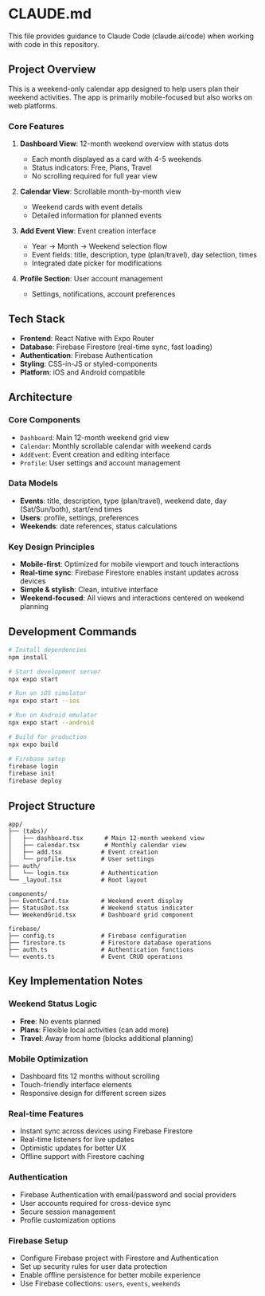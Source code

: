# CLAUDE.md

This file provides guidance to Claude Code (claude.ai/code) when working with code in this repository.

## Project Overview

This is a weekend-only calendar app designed to help users plan their weekend activities. The app is primarily mobile-focused but also works on web platforms.

### Core Features

1. **Dashboard View**: 12-month weekend overview with status dots
   - Each month displayed as a card with 4-5 weekends
   - Status indicators: Free, Plans, Travel
   - No scrolling required for full year view

2. **Calendar View**: Scrollable month-by-month view
   - Weekend cards with event details
   - Detailed information for planned events

3. **Add Event View**: Event creation interface
   - Year → Month → Weekend selection flow
   - Event fields: title, description, type (plan/travel), day selection, times
   - Integrated date picker for modifications

4. **Profile Section**: User account management
   - Settings, notifications, account preferences

## Tech Stack

- **Frontend**: React Native with Expo Router
- **Database**: Firebase Firestore (real-time sync, fast loading)
- **Authentication**: Firebase Authentication
- **Styling**: CSS-in-JS or styled-components
- **Platform**: iOS and Android compatible

## Architecture

### Core Components
- `Dashboard`: Main 12-month weekend grid view
- `Calendar`: Monthly scrollable calendar with weekend cards
- `AddEvent`: Event creation and editing interface
- `Profile`: User settings and account management

### Data Models
- **Events**: title, description, type (plan/travel), weekend date, day (Sat/Sun/both), start/end times
- **Users**: profile, settings, preferences
- **Weekends**: date references, status calculations

### Key Design Principles
- **Mobile-first**: Optimized for mobile viewport and touch interactions
- **Real-time sync**: Firebase Firestore enables instant updates across devices
- **Simple & stylish**: Clean, intuitive interface
- **Weekend-focused**: All views and interactions centered on weekend planning

## Development Commands

```bash
# Install dependencies
npm install

# Start development server
npx expo start

# Run on iOS simulator
npx expo start --ios

# Run on Android emulator
npx expo start --android

# Build for production
npx expo build

# Firebase setup
firebase login
firebase init
firebase deploy
```

## Project Structure

```
app/
├── (tabs)/
│   ├── dashboard.tsx      # Main 12-month weekend view
│   ├── calendar.tsx       # Monthly calendar view
│   ├── add.tsx           # Event creation
│   └── profile.tsx       # User settings
├── auth/
│   └── login.tsx         # Authentication
└── _layout.tsx           # Root layout

components/
├── EventCard.tsx         # Weekend event display
├── StatusDot.tsx         # Weekend status indicator
└── WeekendGrid.tsx       # Dashboard grid component

firebase/
├── config.ts             # Firebase configuration
├── firestore.ts          # Firestore database operations
├── auth.ts               # Authentication functions
└── events.ts             # Event CRUD operations
```

## Key Implementation Notes

### Weekend Status Logic
- **Free**: No events planned
- **Plans**: Flexible local activities (can add more)
- **Travel**: Away from home (blocks additional planning)

### Mobile Optimization
- Dashboard fits 12 months without scrolling
- Touch-friendly interface elements
- Responsive design for different screen sizes

### Real-time Features
- Instant sync across devices using Firebase Firestore
- Real-time listeners for live updates
- Optimistic updates for better UX
- Offline support with Firestore caching

### Authentication
- Firebase Authentication with email/password and social providers
- User accounts required for cross-device sync
- Secure session management
- Profile customization options

### Firebase Setup
- Configure Firebase project with Firestore and Authentication
- Set up security rules for user data protection
- Enable offline persistence for better mobile experience
- Use Firebase collections: `users`, `events`, `weekends`
